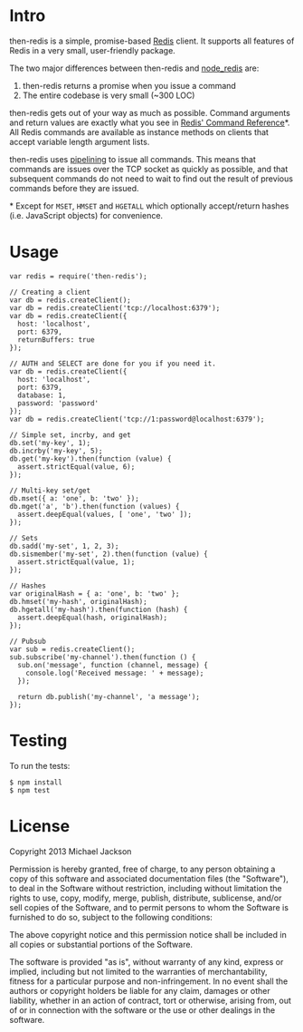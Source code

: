 Intro
=====

then-redis is a simple, promise-based [Redis](http://redis.io) client. It supports all features of Redis in a very small, user-friendly package.

The two major differences between then-redis and [node_redis](https://github.com/mranney/node_redis) are:

  1. then-redis returns a promise when you issue a command
  2. The entire codebase is very small (~300 LOC)

then-redis gets out of your way as much as possible. Command arguments and return values are exactly what you see in [Redis' Command Reference](http://redis.io/commands)*. All Redis commands are available as instance methods on clients that accept variable length argument lists.

then-redis uses [pipelining](http://redis.io/topics/pipelining) to issue all commands. This means that commands are issues over the TCP socket as quickly as possible, and that subsequent commands do not need to wait to find out the result of previous commands before they are issued.

\* Except for `MSET`, `HMSET` and `HGETALL` which optionally accept/return hashes (i.e. JavaScript objects) for convenience.

Usage
=====

    var redis = require('then-redis');

    // Creating a client
    var db = redis.createClient();
    var db = redis.createClient('tcp://localhost:6379');
    var db = redis.createClient({
      host: 'localhost',
      port: 6379,
      returnBuffers: true
    });

    // AUTH and SELECT are done for you if you need it.
    var db = redis.createClient({
      host: 'localhost',
      port: 6379,
      database: 1,
      password: 'password'
    });
    var db = redis.createClient('tcp://1:password@localhost:6379');

    // Simple set, incrby, and get
    db.set('my-key', 1);
    db.incrby('my-key', 5);
    db.get('my-key').then(function (value) {
      assert.strictEqual(value, 6);
    });

    // Multi-key set/get
    db.mset({ a: 'one', b: 'two' });
    db.mget('a', 'b').then(function (values) {
      assert.deepEqual(values, [ 'one', 'two' ]);
    });

    // Sets
    db.sadd('my-set', 1, 2, 3);
    db.sismember('my-set', 2).then(function (value) {
      assert.strictEqual(value, 1);
    });

    // Hashes
    var originalHash = { a: 'one', b: 'two' };
    db.hmset('my-hash', originalHash);
    db.hgetall('my-hash').then(function (hash) {
      assert.deepEqual(hash, originalHash);
    });

    // Pubsub
    var sub = redis.createClient();
    sub.subscribe('my-channel').then(function () {
      sub.on('message', function (channel, message) {
        console.log('Received message: ' + message);
      });

      return db.publish('my-channel', 'a message');
    });

Testing
=======

To run the tests:

    $ npm install
    $ npm test

License
=======

Copyright 2013 Michael Jackson

Permission is hereby granted, free of charge, to any person obtaining a copy of this software and associated documentation files (the "Software"), to deal in the Software without restriction, including without limitation the rights to use, copy, modify, merge, publish, distribute, sublicense, and/or sell copies of the Software, and to permit persons to whom the Software is furnished to do so, subject to the following conditions:

The above copyright notice and this permission notice shall be included in all copies or substantial portions of the Software.

The software is provided "as is", without warranty of any kind, express or implied, including but not limited to the warranties of merchantability, fitness for a particular purpose and non-infringement. In no event shall the authors or copyright holders be liable for any claim, damages or other liability, whether in an action of contract, tort or otherwise, arising from, out of or in connection with the software or the use or other dealings in the software.
